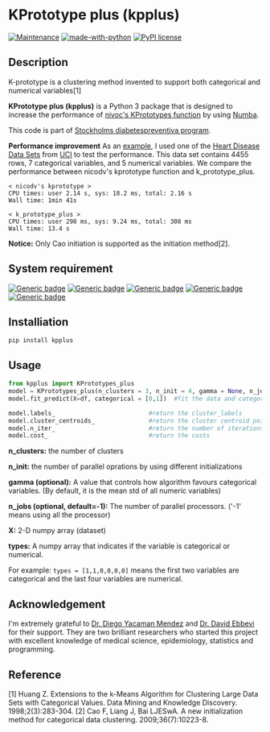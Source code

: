 # KPrototype plus (kpplus)
[![Maintenance](https://img.shields.io/badge/Maintained%3F-yes-informational.svg)](https://GitHub.com/Naereen/StrapDown.js/graphs/commit-activity) [![made-with-python](https://img.shields.io/badge/Made%20with-Python-1f425f.svg)](https://www.python.org/) [![PyPI license](https://img.shields.io/pypi/l/ansicolortags.svg)](https://pypi.org/project/kpplus/)

## Description

K-prototype is a clustering method invented to support both categorical and numerical variables[1]

**KPrototype plus (kpplus)** is a Python 3 package that is designed to increase the performance of [nivoc's KPrototypes function](https://github.com/nicodv/kmodes) by using [Numba](http://numba.pydata.org/).

This code is part of [Stockholms diabetespreventiva program](https://www.folkhalsoguiden.se/amnesomraden1/analys-och-kartlaggning/sdpp/).

**Performance improvement**
As an [example](example/example.ipynb), I used one of the [Heart Disease Data Sets](https://archive.ics.uci.edu/ml/datasets/Heart+Disease) from [UCI](https://archive.ics.uci.edu/ml/index.php) to test the performance.
This data set contains 4455 rows, 7 categorical variables, and 5 numerical variables.
We compare the performance between nicodv's kprototype function and k_prototype_plus.

~~~~
< nicodv's kprototype >
CPU times: user 2.14 s, sys: 18.2 ms, total: 2.16 s
Wall time: 1min 41s
~~~~
~~~~
< k_prototype_plus >
CPU times: user 298 ms, sys: 9.24 ms, total: 308 ms
Wall time: 13.4 s
~~~~

**Notice:** Only Cao initiation is supported as the initiation method[2].

## System requirement
[![Generic badge](https://img.shields.io/badge/Python-3.7.1-informational.svg)](https://www.python.org/) [![Generic badge](https://img.shields.io/badge/Pandas-0.25.3-informational.svg)](https://pandas.pydata.org/) [![Generic badge](https://img.shields.io/badge/Numpy-1.17.0-informational.svg)](https://numpy.org/) [![Generic badge](https://img.shields.io/badge/Joblib-0.13.2-informational.svg)](https://joblib.readthedocs.io/en/latest/) [![Generic badge](https://img.shields.io/badge/Numba-0.45.1-informational.svg)](http://numba.pydata.org/)

## Installiation

```
pip install kpplus
```

## Usage
```python
from kpplus import KPrototypes_plus
model = KPrototypes_plus(n_clusters = 3, n_init = 4, gamma = None, n_jobs = -1)  #initialize the model
model.fit_predict(X=df, categorical = [0,1])  #fit the data and categorical into the mdoel

model.labels_                          #return the cluster_labels
model.cluster_centroids_               #return the cluster centroid points(prototypes)
model.n_iter_                          #return the number of iterations
model.cost_                            #return the costs
```
**n_clusters:** the number of clusters

**n_init:** the number of parallel oprations by using different initializations

**gamma (optional):** A value that controls how algorithm favours categorical variables. (By default, it is the mean std of all numeric variables)

**n_jobs (optional, default=-1):** The number of parallel processors. ('-1' means using all the processor)

**X:** 2-D numpy array (dataset)

**types:** A numpy array that indicates if the variable is categorical or numerical.

For example: ```types = [1,1,0,0,0,0]``` means the first two variables are categorical and the last four variables are numerical.

## Acknowledgement
I'm extremely grateful to [Dr. Diego Yacaman Mendez](https://staff.ki.se/people/dieyac?_ga=2.70810192.1199119869.1588953123-1873461028.1579027503) and [Dr. David Ebbevi](https://www.linkedin.com/in/debbevi/?originalSubdomain=se) for their support. They are two brilliant researchers who started this project with excellent knowledge of medical science, epidemiology, statistics and programming.

## Reference
[1] Huang Z. Extensions to the k-Means Algorithm for Clustering Large Data Sets with Categorical Values. Data Mining and Knowledge Discovery. 1998;2(3):283-304.
[2] Cao F, Liang J, Bai LJESwA. A new initialization method for categorical data clustering. 2009;36(7):10223-8.
